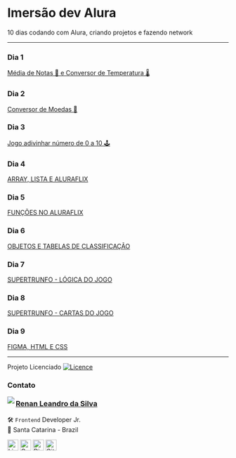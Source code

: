 # Imersão dev Alura

10 dias codando com Alura, criando projetos e fazendo network

---

### Dia 1

<a href="https://renyzeraa.github.io/imersao-dev-alura/dia-01/"> Média de Notas 🧾 e Conversor de Temperatura 🌡</a>

### Dia 2

<a href="https://renyzeraa.github.io/imersao-dev-alura/dia-02/"> Conversor de Moedas 💱 </a>

### Dia 3

<a href="https://renyzeraa.github.io/imersao-dev-alura/dia-03/"> Jogo adivinhar número de 0 a 10 🕹 </a>

### Dia 4

<a href="https://renyzeraa.github.io/imersao-dev-alura/dia-04/"> ARRAY, LISTA E ALURAFLIX </a>

### Dia 5

<a href="https://renyzeraa.github.io/imersao-dev-alura/dia-05/"> FUNÇÕES NO ALURAFLIX </a>

### Dia 6

<a href="https://renyzeraa.github.io/imersao-dev-alura/dia-06/"> OBJETOS E TABELAS DE CLASSIFICAÇÃO </a>

### Dia 7

<a href="https://renyzeraa.github.io/imersao-dev-alura/dia-07/"> SUPERTRUNFO - LÓGICA DO JOGO </a>

### Dia 8

<a href="https://renyzeraa.github.io/imersao-dev-alura/dia-08/"> SUPERTRUNFO - CARTAS DO JOGO </a>

### Dia 9

<a href="https://renyzeraa.github.io/imersao-dev-alura/dia-09/"> FIGMA, HTML E CSS </a>

---

Projeto Licenciado [![Licence](https://img.shields.io/github/license/Ileriayo/markdown-badges?style=for-the-badge)](./LICENSE)

### Contato

<img align="left" src="https://www.github.com/renyzeraa.png?size=150">

### [**Renan Leandro da Silva**](https://github.com/renyzeraa)

🛠 `Frontend` Developer Jr. <br>
📍 Santa Catarina - Brazil

<a href="https://www.linkedin.com/in/renyzeraa" target="_blank"><img src="https://img.shields.io/badge/LinkedIn-0077B5?style=flat&logo=linkedin&logoColor=white" alt="LinkedIn Badge" height="25"></a>&nbsp;<a href="mailto:renansilvaytb@gmail.com" target="_blank"><img src="https://img.shields.io/badge/Gmail-D14836?style=flat&logo=gmail&logoColor=white" alt="Gmail Badge" height="25"></a>&nbsp;<a href="#"><img src="https://img.shields.io/badge/Discord-%237289DA.svg?logo=discord&logoColor=white" title="renan_s#7826" alt="Discord Badge" height="25"></a>&nbsp;<a href="https://www.github.com/renyzeraa" target="_blank"><img src="https://img.shields.io/badge/GitHub-100000?style=flat&logo=github&logoColor=white" alt="GitHub Badge" height="25"></a>&nbsp;

<br clear="left"/>
